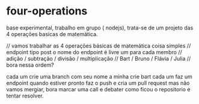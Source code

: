 # four-operations
base experimental, trabalho em grupo ( nodejs), trata-se de um projeto das 4 operações basicas de matemática.

// vamos trabalhar as 4 operações básicas de matemática coisa simples
// endpoint tipo post o nome do endpoint é livre um para cada membro
// adição / subtração / divisão / multiplicação
// Bart   /   Bruno   / Flávia  / Julia 
// bora nessa ordem?  

cada um crie uma branch com seu nome
a minha crie bart
cada um faz um endpoint 
quando estiver pronto faz o push e cria um pull request mas não vamos mergiar, 
bora marcar uma call e debater como ficou o repositorio e tentar resolver.


